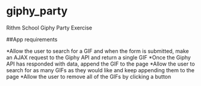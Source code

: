 # giphy_party
Rithm School Giphy Party Exercise

##App requirements

*Allow the user to search for a GIF and when the form is submitted, make an AJAX request to the Giphy API and return a single GIF
*Once the Giphy API has responded with data, append the GIF to the page
*Allow the user to search for as many GIFs as they would like and keep appending them to the page
*Allow the user to remove all of the GIFs by clicking a button
